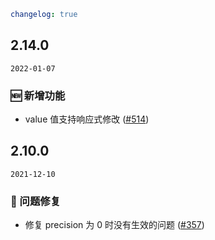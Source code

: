 ```yaml
changelog: true
```

## 2.14.0

`2022-01-07`

### 🆕 新增功能

- value 值支持响应式修改 ([#514](https://github.com/arco-design/arco-design-vue/pull/514))


## 2.10.0

`2021-12-10`

### 🐛 问题修复

- 修复 precision 为 0 时没有生效的问题 ([#357](https://github.com/arco-design/arco-design-vue/pull/357))

